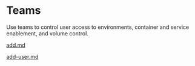 # Teams

Use teams to control user access to environments, container and service enablement, and volume control.


[add.md](add.md)



[add-user.md](add-user.md)


